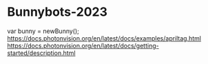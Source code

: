 # Bunnybots-2023
var bunny = newBunny();
https://docs.photonvision.org/en/latest/docs/examples/apriltag.html 
https://docs.photonvision.org/en/latest/docs/getting-started/description.html 

